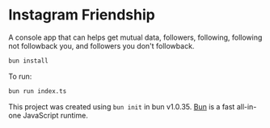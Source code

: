 # Instagram Friendship

A console app that can helps get mutual data, followers, following, following not followback you, and followers you don't followback.

```bash
bun install
```

To run:

```bash
bun run index.ts
```

This project was created using `bun init` in bun v1.0.35. [Bun](https://bun.sh) is a fast all-in-one JavaScript runtime.
